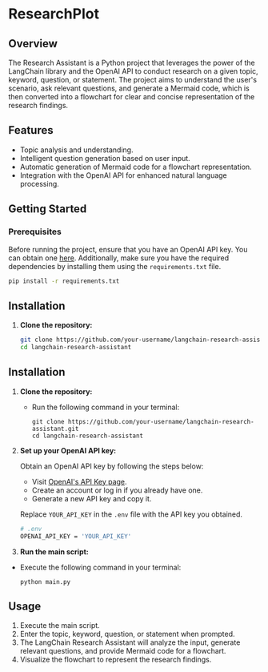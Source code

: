 # ResearchPlot

## Overview

The Research Assistant is a Python project that leverages the power of the LangChain library and the OpenAI API to conduct research on a given topic, keyword, question, or statement. The project aims to understand the user's scenario, ask relevant questions, and generate a Mermaid code, which is then converted into a flowchart for clear and concise representation of the research findings.

## Features

- Topic analysis and understanding.
- Intelligent question generation based on user input.
- Automatic generation of Mermaid code for a flowchart representation.
- Integration with the OpenAI API for enhanced natural language processing.

## Getting Started

### Prerequisites

Before running the project, ensure that you have an OpenAI API key. You can obtain one [here](https://platform.openai.com/api-keys). Additionally, make sure you have the required dependencies by installing them using the `requirements.txt` file.

```bash
pip install -r requirements.txt
```

## Installation

1. **Clone the repository:**

   ```bash
   git clone https://github.com/your-username/langchain-research-assistant.git
   cd langchain-research-assistant
   ```

## Installation

1. **Clone the repository:**

   - Run the following command in your terminal:

     ```
     git clone https://github.com/your-username/langchain-research-assistant.git
     cd langchain-research-assistant
     ```

2. **Set up your OpenAI API key:**

   Obtain an OpenAI API key by following the steps below:

   - Visit [OpenAI's API Key page](https://platform.openai.com/api-keys).
   - Create an account or log in if you already have one.
   - Generate a new API key and copy it.

   Replace `YOUR_API_KEY` in the `.env` file with the API key you obtained.

   ```bash
   # .env
   OPENAI_API_KEY = 'YOUR_API_KEY'
   ```

3. **Run the main script:**

- Execute the following command in your terminal:

  ```
  python main.py
  ```

## Usage

1. Execute the main script.
2. Enter the topic, keyword, question, or statement when prompted.
3. The LangChain Research Assistant will analyze the input, generate relevant questions, and provide Mermaid code for a flowchart.
4. Visualize the flowchart to represent the research findings.
